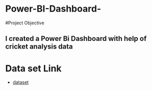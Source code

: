 # Power-BI-Dashboard-

#Project Objective 
##  I created a Power Bi Dashboard with help of cricket analysis data 

# Data set Link 
- <a href="https://github.com/Baluloyal/Power-BI-Dashboard-/blob/main/Cricket%20analysis%20data%20final.xlsx>dateset">dataset</a>
